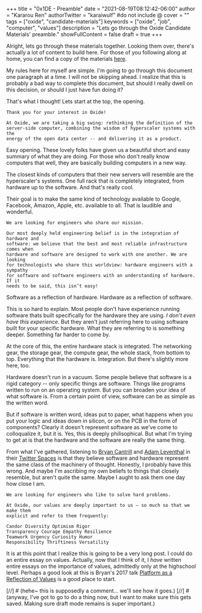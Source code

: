 +++
title = "0x1DE - Preamble"
date = "2021-08-19T08:12:42-06:00"
author = "Kararou Ren"
authorTwitter = "karaiwulf" #do not include @
cover = ""
tags = ["oxide", "candidate-materials"]
keywords = ["oxide", "job", "computer", "values"]
description = "Lets go through the Oxide Candidate Materials' preamble."
showFullContent = false
draft = true
+++

Alright, lets go through these materials together.  Looking them over, there's
actually a lot of content to build here.  For those of you following along at
home, you can find a copy of the materials
[here](https://docs.google.com/document/d/1Xtofg-fMQfZoq8Y3oSAKjEgDQCRHx-GMSmPcxdEea4A/edit).

My rules here for myself are simple.  I'm going to go through this document one
paragraph at a time.  I will not be skipping ahead.  I realize that this is
probably a bad way to complete this document, but should I really dwell on this
decision, or should I just have fun doing it?

That's what I thought!  Lets start at the top, the opening.

```
Thank you for your interest in Oxide!

At Oxide, we are taking a big swing: rethinking the definition of the
server-side computer, combining the wisdom of hyperscaler systems with the
energy of the open data center -- and delivering it as a product.
```

Easy opening.  These lovely folks have given us a beautiful short and easy
summary of what they are doing.  For those who don't really know computers that
well, they are basically building computers in a new way.

The closest kinds of computers that their new servers will resemble are the
hyperscaler's systems.  One full rack that is completely integrated, from
hardware up to the software.  And that's really cool.

Their goal is to make the same kind of technology available to Google,
Facebook, Amazon, Apple, etc. available to all.  That is laudible and
wonderful.

```
We are looking for engineers who share our mission.

Our most deeply held engineering belief is in the integration of hardware and
software: we believe that the best and most reliable infrastructure comes when
hardware and software are designed to work with one another. We are looking
for technologists who share this worldview: hardware engineers with a sympathy
for software and software engineers with an understanding of hardware.  If it
needs to be said, this isn’t easy!
```

Software as a reflection of hardware.  Hardware as a reflection of software.

This is so hard to explain.  Most people don't have experience running software
thats built specifically for the hardware they are using.  *I don't even have
this experience*.  But they aren't just referring here to using software built
for your specific hardware.  What they are referring to is something deeper.
Something far harder to come by.

At the core of this, the entire hardware stack is integrated.  The networking
gear, the storage gear, the compute gear, the whole stack, from bottom to top.
Everything that the hardware is.  Integration.  But there's slightly more here,
too.

Hardware doesn't run in a vacuum.  Some people believe that software is a rigid
category -- only specific things are software.  Things like programs written to
run on an operating system.  But you can broaden your idea of what software is.
From a certain point of view, software can be as simple as the written word.

But if software is written word, ideas put to paper, what happens when you put
your logic and ideas down in silicon, or on the PCB in the form of components?
Clearly it doesn't represent software as we've come to colloqualize it, but it
is.  Yes, this is deeply philisophical.  But what I'm trying to get at is that
the hardware and the software are really the same thing.

From what I've gathered, listening to [Bryan
Cantrill](https://twitter.com/bcantrill) and [Adam
Leventhal](https://twitter.com/ahl) in their [Twitter
Spaces](https://github.com/oxidecomputer/twitter-spaces) is that they believe
software and hardware represent the same class of the machinery of thought.
Honestly, I probably have this wrong.  And maybe I'm ascribing my own beliefs
to things that closely resemble, but aren't quite the same.  Maybe I aught to
ask them one day how close I am.

``` 
We are looking for engineers who like to solve hard problems.

At Oxide, our values are deeply important to us — so much so that we make them
explicit and refer to them frequently:
 
Candor Diversity Optimism Rigor
Transparency Courage Empathy Resilience
Teamwork Urgency Curiosity Humor
Responsibility Thriftiness Versatility

```

It is at this point that I realize this is going to be a very long post.  I
could do an entire essay on values.  Actually, now that I think of it, I *have*
written entire essays on the importance of values, admittedly only at the
highschool level.  Perhaps a good look at this is Bryan's 2017 talk [Platform
as a Reflection of Values](https://vimeo.com/230142234) is a good place to
start.

[//] # (hehe~ this is supposedly a comment... we'll see how it goes.)
[//] # (anyway, I've got to go to do a thing now, but I want to make sure this
gets saved.  Making sure draft mode remains is super important.)

